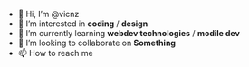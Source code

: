 - 👋 Hi, I’m @vicnz
- 👀 I’m interested in **coding** / **design**
- 🌱 I’m currently learning **webdev technologies** / **modile dev**
- 💞️ I’m looking to collaborate on **Something**
- 📫 How to reach me 

<!---
vicnz/vicnz is a ✨ special ✨ repository because its `README.md` (this file) appears on your GitHub profile.
You can click the Preview link to take a look at your changes.
--->
